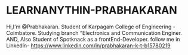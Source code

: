 # LEARNANYTHIN-PRABHAKARAN
Hi,I'm @Prabhakaran.
Student of Karpagam College of Engineering -Coimbatore.
Studying branch "Electronics and Communication Enginer.
AND, Also Student of Spotknack as a frontEnd-Developer.
follow me in Linkedin- https://www.linkedin.com/in/prabhakaran-k-t-b15780219
